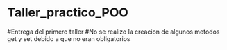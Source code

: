 # Taller_practico_POO
#Entrega del primero taller 
#No se realizo la creacion de algunos metodos get y set debido a que no eran obligatorios
